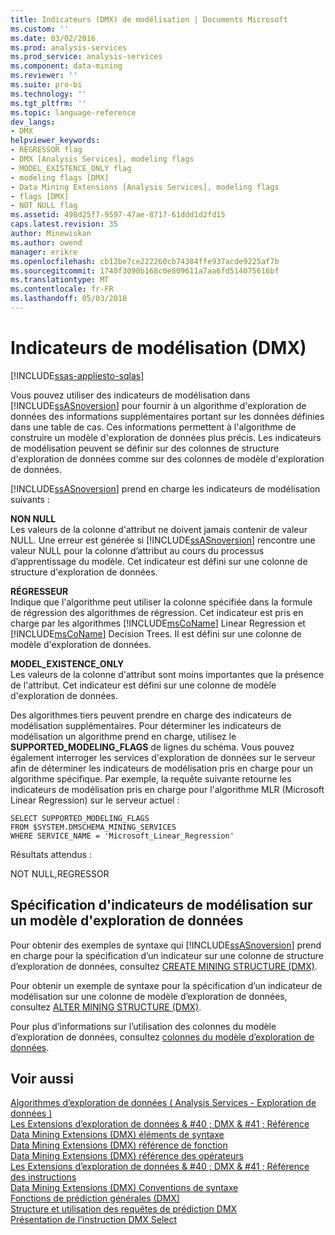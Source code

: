 ```yaml
---
title: Indicateurs (DMX) de modélisation | Documents Microsoft
ms.custom: ''
ms.date: 03/02/2016
ms.prod: analysis-services
ms.prod_service: analysis-services
ms.component: data-mining
ms.reviewer: ''
ms.suite: pro-bi
ms.technology: ''
ms.tgt_pltfrm: ''
ms.topic: language-reference
dev_langs:
- DMX
helpviewer_keywords:
- REGRESSOR flag
- DMX [Analysis Services], modeling flags
- MODEL_EXISTENCE_ONLY flag
- modeling flags [DMX]
- Data Mining Extensions [Analysis Services], modeling flags
- flags [DMX]
- NOT NULL flag
ms.assetid: 498d25f7-9597-47ae-8717-61ddd1d2fd15
caps.latest.revision: 35
author: Minewiskan
ms.author: owend
manager: erikre
ms.openlocfilehash: cb12be7ce222260cb74384ffe937acde9225af7b
ms.sourcegitcommit: 1740f3090b168c0e809611a7aa6fd514075616bf
ms.translationtype: MT
ms.contentlocale: fr-FR
ms.lasthandoff: 05/03/2018
---
```

# <a name="modeling-flags-dmx"></a>Indicateurs de modélisation (DMX)
[!INCLUDE[ssas-appliesto-sqlas](../includes/ssas-appliesto-sqlas.md)]

  Vous pouvez utiliser des indicateurs de modélisation dans [!INCLUDE[ssASnoversion](../includes/ssasnoversion-md.md)] pour fournir à un algorithme d'exploration de données des informations supplémentaires portant sur les données définies dans une table de cas. Ces informations permettent à l'algorithme de construire un modèle d'exploration de données plus précis. Les indicateurs de modélisation peuvent se définir sur des colonnes de structure d'exploration de données comme sur des colonnes de modèle d'exploration de données.  
  
 [!INCLUDE[ssASnoversion](../includes/ssasnoversion-md.md)] prend en charge les indicateurs de modélisation suivants :  
  
 **NON NULL**  
 Les valeurs de la colonne d'attribut ne doivent jamais contenir de valeur NULL. Une erreur est générée si [!INCLUDE[ssASnoversion](../includes/ssasnoversion-md.md)] rencontre une valeur NULL pour la colonne d’attribut au cours du processus d’apprentissage du modèle. Cet indicateur est défini sur une colonne de structure d'exploration de données.  
  
 **RÉGRESSEUR**  
 Indique que l'algorithme peut utiliser la colonne spécifiée dans la formule de régression des algorithmes de régression. Cet indicateur est pris en charge par les algorithmes [!INCLUDE[msCoName](../includes/msconame-md.md)] Linear Regression et [!INCLUDE[msCoName](../includes/msconame-md.md)] Decision Trees. Il est défini sur une colonne de modèle d'exploration de données.  
  
 **MODEL_EXISTENCE_ONLY**  
 Les valeurs de la colonne d'attribut sont moins importantes que la présence de l'attribut. Cet indicateur est défini sur une colonne de modèle d'exploration de données.  
  
 Des algorithmes tiers peuvent prendre en charge des indicateurs de modélisation supplémentaires. Pour déterminer les indicateurs de modélisation un algorithme prend en charge, utilisez le **SUPPORTED_MODELING_FLAGS** de lignes du schéma. Vous pouvez également interroger les services d'exploration de données sur le serveur afin de déterminer les indicateurs de modélisation pris en charge pour un algorithme spécifique. Par exemple, la requête suivante retourne les indicateurs de modélisation pris en charge pour l'algorithme MLR (Microsoft Linear Regression) sur le serveur actuel :  
  
```  
SELECT SUPPORTED_MODELING_FLAGS  
FROM $SYSTEM.DMSCHEMA_MINING_SERVICES  
WHERE SERVICE_NAME = 'Microsoft_Linear_Regression'  
```  
  
 Résultats attendus :  
  
 NOT NULL,REGRESSOR  
  
## <a name="specifying-modeling-flags-on-a-mining-model"></a>Spécification d'indicateurs de modélisation sur un modèle d'exploration de données  
 Pour obtenir des exemples de syntaxe qui [!INCLUDE[ssASnoversion](../includes/ssasnoversion-md.md)] prend en charge pour la spécification d’un indicateur sur une colonne de structure d’exploration de données, consultez [CREATE MINING STRUCTURE &#40;DMX&#41;](../dmx/create-mining-structure-dmx.md).  
  
 Pour obtenir un exemple de syntaxe pour la spécification d’un indicateur de modélisation sur une colonne de modèle d’exploration de données, consultez [ALTER MINING STRUCTURE &#40;DMX&#41;](../dmx/alter-mining-structure-dmx.md).  
  
 Pour plus d’informations sur l’utilisation des colonnes du modèle d’exploration de données, consultez [colonnes du modèle d’exploration de données](../analysis-services/data-mining/mining-model-columns.md).  
  
## <a name="see-also"></a>Voir aussi  
 [Algorithmes d’exploration de données &#40; Analysis Services - Exploration de données &#41;](../analysis-services/data-mining/data-mining-algorithms-analysis-services-data-mining.md)   
 [Les Extensions d’exploration de données & #40 ; DMX & #41 ; Référence](../dmx/data-mining-extensions-dmx-reference.md)   
 [Data Mining Extensions &#40;DMX&#41; éléments de syntaxe](../dmx/data-mining-extensions-dmx-syntax-elements.md)   
 [Data Mining Extensions &#40;DMX&#41; référence de fonction](../dmx/data-mining-extensions-dmx-function-reference.md)   
 [Data Mining Extensions &#40;DMX&#41; référence des opérateurs](../dmx/data-mining-extensions-dmx-operator-reference.md)   
 [Les Extensions d’exploration de données & #40 ; DMX & #41 ; Référence des instructions](../dmx/data-mining-extensions-dmx-statements.md)   
 [Data Mining Extensions &#40;DMX&#41; Conventions de syntaxe](../dmx/data-mining-extensions-dmx-syntax-conventions.md)   
 [Fonctions de prédiction générales &#40;DMX&#41;](../dmx/general-prediction-functions-dmx.md)   
 [Structure et utilisation des requêtes de prédiction DMX](../dmx/structure-and-usage-of-dmx-prediction-queries.md)   
 [Présentation de l’instruction DMX Select](../dmx/understanding-the-dmx-select-statement.md)  
  
  
